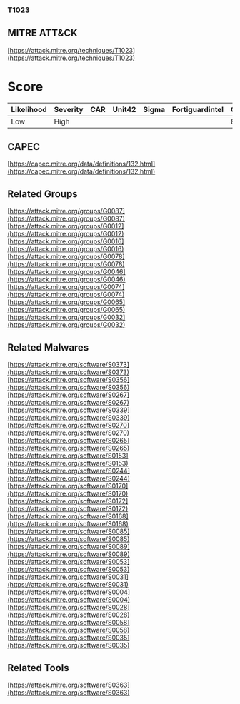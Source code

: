 
### T1023
## MITRE ATT&CK
[https://attack.mitre.org/techniques/T1023](https://attack.mitre.org/techniques/T1023)

# Score

| Likelihood | Severity | CAR | Unit42 | Sigma | Fortiguardintel | Groups | Malwares | Tools |
| ---------- | -------- | --- | ------ | ----- | --------------- | ---  | --- | --- |
| Low | High |   |   |   |   | 8 | 19 | 1 |



## CAPEC

[https://capec.mitre.org/data/definitions/132.html](https://capec.mitre.org/data/definitions/132.html)
[]()


## Related Groups

[https://attack.mitre.org/groups/G0087](https://attack.mitre.org/groups/G0087)
[https://attack.mitre.org/groups/G0012](https://attack.mitre.org/groups/G0012)
[https://attack.mitre.org/groups/G0016](https://attack.mitre.org/groups/G0016)
[https://attack.mitre.org/groups/G0078](https://attack.mitre.org/groups/G0078)
[https://attack.mitre.org/groups/G0046](https://attack.mitre.org/groups/G0046)
[https://attack.mitre.org/groups/G0074](https://attack.mitre.org/groups/G0074)
[https://attack.mitre.org/groups/G0065](https://attack.mitre.org/groups/G0065)
[https://attack.mitre.org/groups/G0032](https://attack.mitre.org/groups/G0032)
[]()


## Related Malwares

[https://attack.mitre.org/software/S0373](https://attack.mitre.org/software/S0373)
[https://attack.mitre.org/software/S0356](https://attack.mitre.org/software/S0356)
[https://attack.mitre.org/software/S0267](https://attack.mitre.org/software/S0267)
[https://attack.mitre.org/software/S0339](https://attack.mitre.org/software/S0339)
[https://attack.mitre.org/software/S0270](https://attack.mitre.org/software/S0270)
[https://attack.mitre.org/software/S0265](https://attack.mitre.org/software/S0265)
[https://attack.mitre.org/software/S0153](https://attack.mitre.org/software/S0153)
[https://attack.mitre.org/software/S0244](https://attack.mitre.org/software/S0244)
[https://attack.mitre.org/software/S0170](https://attack.mitre.org/software/S0170)
[https://attack.mitre.org/software/S0172](https://attack.mitre.org/software/S0172)
[https://attack.mitre.org/software/S0168](https://attack.mitre.org/software/S0168)
[https://attack.mitre.org/software/S0085](https://attack.mitre.org/software/S0085)
[https://attack.mitre.org/software/S0089](https://attack.mitre.org/software/S0089)
[https://attack.mitre.org/software/S0053](https://attack.mitre.org/software/S0053)
[https://attack.mitre.org/software/S0031](https://attack.mitre.org/software/S0031)
[https://attack.mitre.org/software/S0004](https://attack.mitre.org/software/S0004)
[https://attack.mitre.org/software/S0028](https://attack.mitre.org/software/S0028)
[https://attack.mitre.org/software/S0058](https://attack.mitre.org/software/S0058)
[https://attack.mitre.org/software/S0035](https://attack.mitre.org/software/S0035)
[]()


## Related Tools

[https://attack.mitre.org/software/S0363](https://attack.mitre.org/software/S0363)
[]()
